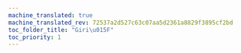 ```yaml
---
machine_translated: true
machine_translated_rev: 72537a2d527c63c07aa5d2361a8829f3895cf2bd
toc_folder_title: "Giri\u015F"
toc_priority: 1
---
```



